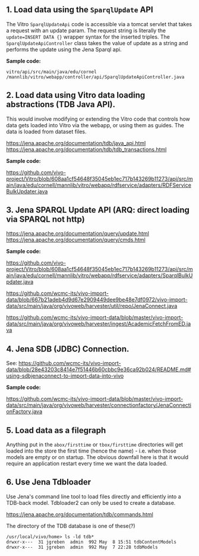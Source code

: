 ## 1. Load data using the `SparqlUpdate` API

The Vitro `SparqlUpdateApi` code is accessible via a tomcat servlet that takes a request with an update param. The request string is literally the `update=INSERT DATA {}` wrapper syntax for the inserted triples. The `SparqlUpdateApiController` class takes the value of update as a string and performs the update using the Jena Sparql api.

**Sample code:**

```
vitro/api/src/main/java/edu/cornel /mannlib/vitro/webapp/controller/api/SparqlUpdateApiController.java
```

## 2. Load data using Vitro data loading abstractions (TDB Java API).

This would involve modifying or extending the Vitro code that controls how data gets loaded into Vitro via the webapp, or using them as guides. The data is loaded from dataset files.

https://jena.apache.org/documentation/tdb/java_api.html
https://jena.apache.org/documentation/tdb/tdb_transactions.html

**Sample code:**

https://github.com/vivo-project/Vitro/blob/608aa1cf54648f35045eb1ec717b143269b11273/api/src/main/java/edu/cornell/mannlib/vitro/webapp/rdfservice/adapters/RDFServiceBulkUpdater.java

## 3. Jena SPARQL Update API (ARQ: direct loading via SPARQL not http)

https://jena.apache.org/documentation/query/update.html
https://jena.apache.org/documentation/query/cmds.html

**Sample code:**

https://github.com/vivo-project/Vitro/blob/608aa1cf54648f35045eb1ec717b143269b11273/api/src/main/java/edu/cornell/mannlib/vitro/webapp/rdfservice/adapters/SparqlBulkUpdater.java

https://github.com/wcmc-its/vivo-import-data/blob/667b21adeb4d9d67e2909449dee9be48e7df0972/vivo-import-data/src/main/java/org/vivoweb/harvester/util/repo/JenaConnect.java

https://github.com/wcmc-its/vivo-import-data/blob/master/vivo-import-data/src/main/java/org/vivoweb/harvester/ingest/AcademicFetchFromED.java

## 4. Jena SDB (JDBC) Connection.

See: https://github.com/wcmc-its/vivo-import-data/blob/28e43203c8414e7f51446b60cbbc9e36ca92b024/README.md#using-sdbjenaconnect-to-import-data-into-vivo

**Sample code:**

https://github.com/wcmc-its/vivo-import-data/blob/master/vivo-import-data/src/main/java/org/vivoweb/harvester/connectionfactory/JenaConnectionFactory.java

## 5. Load data as a filegraph

Anything put in the `abox/firsttime` or `tbox/firsttime` directories will get loaded into the store the first time (hence the name) - i.e. when those models are empty or on startup. The obvious downfall here is that it would require an application restart every time we want the data loaded.

## 6. Use Jena Tdbloader

Use Jena's command line tool to load files directly and efficiently into a TDB-back model. Tdbloader2 can only be used to create a database.

https://jena.apache.org/documentation/tdb/commands.html

The directory of the TDB database is one of these(?)
```
/usr/local/vivo/home> ls -ld tdb*
drwxr-x---  31 jgreben  admin  992 May  8 15:51 tdbContentModels
drwxr-x---  31 jgreben  admin  992 May  7 22:28 tdbModels
```
